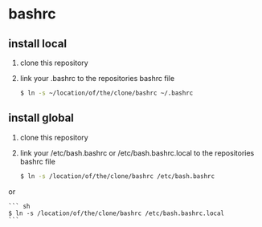 bashrc
======

install local
-------------

1. clone this repository

2. link your .bashrc to the repositories bashrc file

	``` sh
	$ ln -s ~/location/of/the/clone/bashrc ~/.bashrc
	```

install global
--------------

1. clone this repository

2. link your /etc/bash.bashrc or /etc/bash.bashrc.local to the repositories bashrc file

	``` sh
	$ ln -s /location/of/the/clone/bashrc /etc/bash.bashrc
	```
or

	``` sh
	$ ln -s /location/of/the/clone/bashrc /etc/bash.bashrc.local
	```
